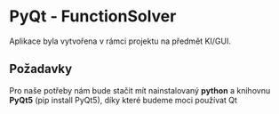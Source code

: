 # PyQt - FunctionSolver

Aplikace byla vytvořena v rámci projektu na předmět KI/GUI.


## Požadavky

Pro naše potřeby nám bude stačit mít nainstalovaný **python** a knihovnu **PyQt5** (pip install PyQt5), díky které budeme moci používat Qt